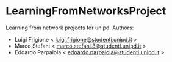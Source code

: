 # LearningFromNetworksProject
Learning from network projects for unipd.
Authors: 
- Luigi Frigione < luigi.frigione@studenti.unipd.it >
- Marco Stefani < marco.stefani.3@studenti.unipd.it > 
- Edoardo Parpaiola < edoardo.parpaiola@studenti.unipd.it >
